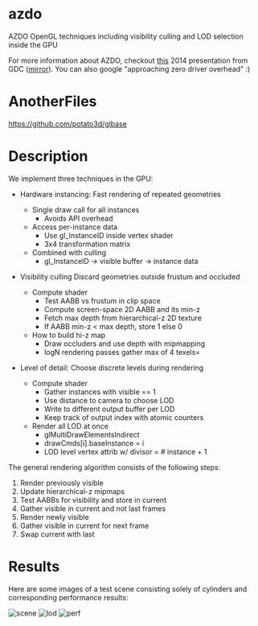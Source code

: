 # azdo
AZDO OpenGL techniques including visibility culling and LOD selection inside the GPU

For more information about AZDO, checkout [this](https://www.gdcvault.com/play/1020791) 2014 presentation from GDC ([mirror](https://archive.org/details/GDC2014Everitt)). You can also google "approaching zero driver overhead" :)


# AnotherFiles
https://github.com/potato3d/glbase

# Description

We implement three techniques in the GPU:

* Hardware instancing: Fast rendering of repeated geometries
  * Single draw call for all instances
    * Avoids API overhead
  * Access per-instance data
    * Use gl_InstanceID inside vertex shader
    * 3x4 transformation matrix
  * Combined with culling
    * gl_InstanceID -> visible buffer -> instance data

* Visibility culling Discard geometries outside frustum and occluded
  * Compute shader
    * Test AABB vs frustum in clip space
    * Compute screen-space 2D AABB and its min-z
    * Fetch max depth from hierarchical-z 2D texture
    * If AABB min-z < max depth, store 1 else 0
  * How to build hi-z map
    * Draw occluders and use depth with mipmapping
    * logN rendering passes gather max of 4 texels=

* Level of detail: Choose discrete levels during rendering
  * Compute shader
    * Gather instances with visible == 1
    * Use distance to camera to choose LOD
    * Write to different output buffer per LOD
    * Keep track of output index with atomic counters
  * Render all LOD at once
    * glMultiDrawElementsIndirect
    * drawCmds[i].baseInstance = i
    * LOD level vertex attrib w/ divisor = # instance + 1

The general rendering algorithm consists of the following steps:

1. Render previously visible
1. Update hierarchical-z mipmaps
1. Test AABBs for visibility and store in current
1. Gather visible in current and not last frames
1. Render newly visible
1. Gather visible in current for next frame
1. Swap current with last

# Results

Here are some images of a test scene consisting solely of cylinders and corresponding performance results:

![scene](https://github.com/potato3d/azdo/blob/main/imgs/fig1.png "scene")
![lod](https://github.com/potato3d/azdo/blob/main/imgs/fig2.png "lod")
![perf](https://github.com/potato3d/azdo/blob/main/imgs/fig3.png "perf")
